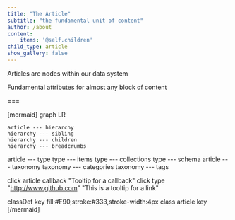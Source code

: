 ```yaml
---
title: "The Article"
subtitle: "the fundamental unit of content"
author: /about
content:
    items: '@self.children'
child_type: article
show_gallery: false
---
```


Articles are nodes within our data system

Fundamental attributes for almost any block of content

===

[mermaid]
graph LR

	article --- hierarchy
    hierarchy --- sibling
    hierarchy --- children
    hierarchy --- breadcrumbs
  article --- type
    type --- items
    type --- collections
    type --- schema
  article --- taxonomy
    taxonomy --- categories
    taxonomy --- tags

  click article callback "Tooltip for a callback"
  click type "http://www.github.com" "This is a tooltip for a link"

  classDef key fill:#F90,stroke:#333,stroke-width:4px
  class article key
[/mermaid]

<script>
    var callback = function(){
        alert('A callback was triggered');
    }
</script>
